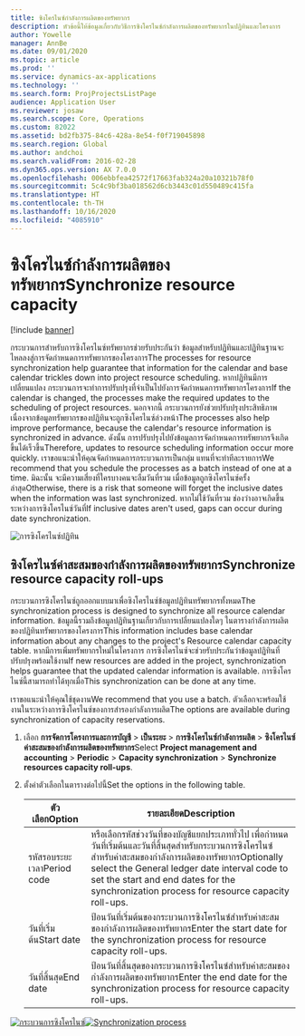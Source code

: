 ```yaml
---
title: ซิงโครไนซ์กำลังการผลิตของทรัพยากร
description: หัวข้อนี้ให้ข้อมูลเกี่ยวกับวิธีการซิงโครไนซ์กำลังการผลิตของทรัพยากรในปฏิทินและโครงการ
author: Yowelle
manager: AnnBe
ms.date: 09/01/2020
ms.topic: article
ms.prod: ''
ms.service: dynamics-ax-applications
ms.technology: ''
ms.search.form: ProjProjectsListPage
audience: Application User
ms.reviewer: josaw
ms.search.scope: Core, Operations
ms.custom: 82022
ms.assetid: bd2fb375-84c6-428a-8e54-f0f719045898
ms.search.region: Global
ms.author: andchoi
ms.search.validFrom: 2016-02-28
ms.dyn365.ops.version: AX 7.0.0
ms.openlocfilehash: 006ebbfea42572f17663fab324a20a10321b78f0
ms.sourcegitcommit: 5c4c9bf3ba018562d6cb3443c01d550489c415fa
ms.translationtype: HT
ms.contentlocale: th-TH
ms.lasthandoff: 10/16/2020
ms.locfileid: "4085910"
---
```

# <a name="synchronize-resource-capacity"></a><span data-ttu-id="4435d-103">ซิงโครไนซ์กำลังการผลิตของทรัพยากร</span><span class="sxs-lookup"><span data-stu-id="4435d-103">Synchronize resource capacity</span></span>

[!include [banner](../includes/banner.md)]

<span data-ttu-id="4435d-104">กระบวนการสำหรับการซิงโครไนซ์ทรัพยากรช่วยรับประกันว่า ข้อมูลสำหรับปฏิทินและปฏิทินฐานจะไหลลงสู่การจัดกำหนดการทรัพยากรของโครงการ</span><span class="sxs-lookup"><span data-stu-id="4435d-104">The processes for resource synchronization help guarantee that information for the calendar and base calendar trickles down into project resource scheduling.</span></span> <span data-ttu-id="4435d-105">หากปฏิทินมีการเปลี่ยนแปลง กระบวนการจะทำการปรับปรุงที่จำเป็นไปยังการจัดกำหนดการทรัพยากรโครงการ</span><span class="sxs-lookup"><span data-stu-id="4435d-105">If the calendar is changed, the processes make the required updates to the scheduling of project resources.</span></span> <span data-ttu-id="4435d-106">นอกจากนี้ กระบวนการยังช่วยปรับปรุงประสิทธิภาพ เนื่องจากข้อมูลทรัพยากรของปฏิทินจะถูกซิงโครไนซ์ล่วงหน้า</span><span class="sxs-lookup"><span data-stu-id="4435d-106">The processes also help improve performance, because the calendar's resource information is synchronized in advance.</span></span> <span data-ttu-id="4435d-107">ดังนั้น การปรับปรุงไปยังข้อมูลการจัดกำหนดการทรัพยากรจึงเกิดขึ้นได้เร็วขึ้น</span><span class="sxs-lookup"><span data-stu-id="4435d-107">Therefore, updates to resource scheduling information occur more quickly.</span></span> <span data-ttu-id="4435d-108">เราขอแนะนำให้คุณจัดกำหนดการกระบวนการเป็นกลุ่ม แทนที่จะทำทีละรายการ</span><span class="sxs-lookup"><span data-stu-id="4435d-108">We recommend that you schedule the processes as a batch instead of one at a time.</span></span> <span data-ttu-id="4435d-109">มิฉะนั้น จะมีความเสี่ยงที่ใครบางคนจะลืมวันที่รวม เมื่อข้อมูลถูกซิงโครไนซ์ครั้งล่าสุด</span><span class="sxs-lookup"><span data-stu-id="4435d-109">Otherwise, there is a risk that someone will forget the inclusive dates when the information was last synchronized.</span></span> <span data-ttu-id="4435d-110">หากไม่ใช้วันที่รวม ช่องว่างอาจเกิดขึ้นระหว่างการซิงโครไนซ์วันที่</span><span class="sxs-lookup"><span data-stu-id="4435d-110">If inclusive dates aren't used, gaps can occur during date synchronization.</span></span>

![การซิงโครไนซ์ปฏิทิน](./media/projectresourcing04-1024x471.jpg)

## <a name="synchronize-resource-capacity-roll-ups"></a><span data-ttu-id="4435d-112">ซิงโครไนซ์ค่าสะสมของกำลังการผลิตของทรัพยากร</span><span class="sxs-lookup"><span data-stu-id="4435d-112">Synchronize resource capacity roll-ups</span></span>

<span data-ttu-id="4435d-113">กระบวนการซิงโครไนซ์ถูกออกแบบมาเพื่อซิงโครไนซ์ข้อมูลปฏิทินทรัพยากรทั้งหมด</span><span class="sxs-lookup"><span data-stu-id="4435d-113">The synchronization process is designed to synchronize all resource calendar information.</span></span> <span data-ttu-id="4435d-114">ข้อมูลนี้รวมถึงข้อมูลปฏิทินฐานเกี่ยวกับการเปลี่ยนแปลงใดๆ ในตารางกำลังการผลิตของปฏิทินทรัพยากรของโครงการ</span><span class="sxs-lookup"><span data-stu-id="4435d-114">This information includes base calendar information about any changes to the project's Resource calendar capacity table.</span></span> <span data-ttu-id="4435d-115">หากมีการเพิ่มทรัพยากรใหม่ในโครงการ การซิงโครไนซ์จะช่วยรับประกันว่าข้อมูลปฏิทินที่ปรับปรุงพร้อมใช้งาน</span><span class="sxs-lookup"><span data-stu-id="4435d-115">If new resources are added in the project, synchronization helps guarantee that the updated calendar information is available.</span></span> <span data-ttu-id="4435d-116">การซิงโครไนซ์นี้สามารถทำได้ทุกเมื่อ</span><span class="sxs-lookup"><span data-stu-id="4435d-116">This synchronization can be done at any time.</span></span>

<span data-ttu-id="4435d-117">เราขอแนะนำให้คุณใช้ชุดงาน</span><span class="sxs-lookup"><span data-stu-id="4435d-117">We recommend that you use a batch.</span></span> <span data-ttu-id="4435d-118">ตัวเลือกจะพร้อมใช้งานในระหว่างการซิงโครไนซ์ของการสำรองกำลังการผลิต</span><span class="sxs-lookup"><span data-stu-id="4435d-118">The options are available during synchronization of capacity reservations.</span></span>

1. <span data-ttu-id="4435d-119">เลือก **การจัดการโครงการและการบัญชี** &gt; **เป็นระยะ** &gt; **การซิงโครไนซ์กำลังการผลิต** &gt; **ซิงโครไนซ์ค่าสะสมของกำลังการผลิตของทรัพยากร**</span><span class="sxs-lookup"><span data-stu-id="4435d-119">Select **Project management and accounting** &gt; **Periodic** &gt; **Capacity synchronization** &gt; **Synchronize resources capacity roll-ups**.</span></span>
2. <span data-ttu-id="4435d-120">ตั้งค่าตัวเลือกในตารางต่อไปนี้</span><span class="sxs-lookup"><span data-stu-id="4435d-120">Set the options in the following table.</span></span>

    | <span data-ttu-id="4435d-121">ตัวเลือก</span><span class="sxs-lookup"><span data-stu-id="4435d-121">Option</span></span>      | <span data-ttu-id="4435d-122">รายละเอียด</span><span class="sxs-lookup"><span data-stu-id="4435d-122">Description</span></span> |
    |-------------|-------------|
    | <span data-ttu-id="4435d-123">รหัสรอบระยะเวลา</span><span class="sxs-lookup"><span data-stu-id="4435d-123">Period code</span></span> | <span data-ttu-id="4435d-124">หรือเลือกรหัสช่วงวันที่ของบัญชีแยกประเภททั่วไป เพื่อกำหนดวันที่เริ่มต้นและวันที่สิ้นสุดสำหรับกระบวนการซิงโครไนซ์สำหรับค่าสะสมของกำลังการผลิตของทรัพยากร</span><span class="sxs-lookup"><span data-stu-id="4435d-124">Optionally select the General ledger date interval code to set the start and end dates for the synchronization process for resource capacity roll-ups.</span></span> |
    | <span data-ttu-id="4435d-125">วันที่เริ่มต้น</span><span class="sxs-lookup"><span data-stu-id="4435d-125">Start date</span></span>  | <span data-ttu-id="4435d-126">ป้อนวันที่เริ่มต้นของกระบวนการซิงโครไนซ์สำหรับค่าสะสมของกำลังการผลิตของทรัพยากร</span><span class="sxs-lookup"><span data-stu-id="4435d-126">Enter the start date for the synchronization process for resource capacity roll-ups.</span></span> |
    | <span data-ttu-id="4435d-127">วันที่สิ้นสุด</span><span class="sxs-lookup"><span data-stu-id="4435d-127">End date</span></span>    | <span data-ttu-id="4435d-128">ป้อนวันที่สิ้นสุดของกระบวนการซิงโครไนซ์สำหรับค่าสะสมของกำลังการผลิตของทรัพยากร</span><span class="sxs-lookup"><span data-stu-id="4435d-128">Enter the end date for the synchronization process for resource capacity roll-ups.</span></span> |

<span data-ttu-id="4435d-129">[![กระบวนการซิงโครไนซ์](./media/projectresourcing09.jpg)](./media/projectresourcing09.jpg)</span><span class="sxs-lookup"><span data-stu-id="4435d-129">[![Synchronization process](./media/projectresourcing09.jpg)](./media/projectresourcing09.jpg)</span></span>
